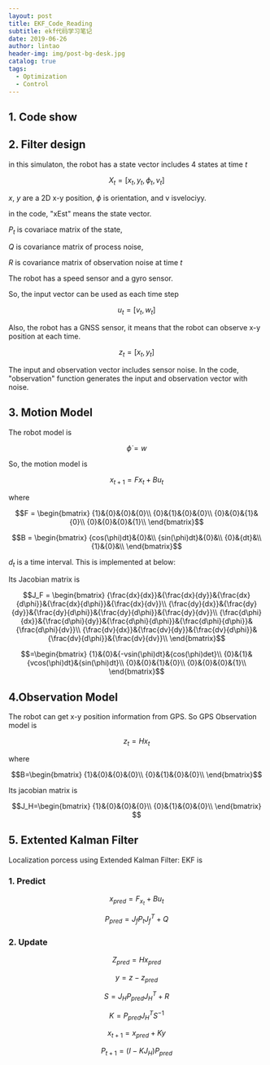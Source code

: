 ```yaml
---
layout: post
title: EKF_Code_Reading
subtitle: ekf代码学习笔记
date: 2019-06-26
author: lintao
header-img: img/post-bg-desk.jpg
catalog: true
tags:
  - Optimization
  - Control
---
```


## 1. Code show

## 2. Filter design

in this simulaton, the robot has a state vector includes 4 states at time $t$

$$ X_t = [x_t, y_t, \phi_t, v_t] $$

$x$, $y$ are a 2D x-y position, $\phi$ is orientation, and v isvelociyy.

in the code, "xEst" means the state vector.

$P_t$ is covariace matrix of the state,

$Q$ is covariance matrix of process noise,

$R$ is covariance matrix of observation noise at time $t$

The robot has a speed sensor and a gyro sensor.

So, the input vector can be used as each time step

$$u_t = [v_t, w_t]$$

Also, the robot has a GNSS sensor, it means that the robot can observe x-y position at each time.

$$z_t = [x_t, y_t] $$

The input and observation vector includes sensor noise.
In the code, "observation" function generates the input and observation vector with noise.

## 3. Motion Model

The robot model is

$$ \dot{\phi}=w $$

So, the motion model is

$$x_{t+1}=Fx_t+Bu_t$$

where


$$F = \begin{bmatrix}
{1}&{0}&{0}&{0}\\
{0}&{1}&{0}&{0}\\
{0}&{0}&{1}&{0}\\
{0}&{0}&{0}&{1}\\
\end{bmatrix}$$

$$B = \begin{bmatrix}
{cos(\phi)dt}&{0}&\\
{sin(\phi)dt}&{0}&\\
{0}&{dt}&\\
{1}&{0}&\\
\end{bmatrix}$$

$d_t$ is a time interval.
This is implemented at below:

Its Jacobian matrix is 

$$J_F = \begin{bmatrix}
{\frac{dx}{dx}}&{\frac{dx}{dy}}&{\frac{dx}{d\phi}}&{\frac{dx}{d\phi}}&{\frac{dx}{dv}}\\
{\frac{dy}{dx}}&{\frac{dy}{dy}}&{\frac{dy}{d\phi}}&{\frac{dy}{d\phi}}&{\frac{dy}{dv}}\\
{\frac{d\phi}{dx}}&{\frac{d\phi}{dy}}&{\frac{d\phi}{d\phi}}&{\frac{d\phi}{d\phi}}&{\frac{d\phi}{dv}}\\
{\frac{dv}{dx}}&{\frac{dv}{dy}}&{\frac{dv}{d\phi}}&{\frac{dv}{d\phi}}&{\frac{dv}{dv}}\\
\end{bmatrix}$$

$$=\begin{bmatrix}
{1}&{0}&{-vsin(\phi)dt}&{cos(\phi)det}\\
{0}&{1}&{vcos(\phi)dt}&{sin(\phi)dt}\\
{0}&{0}&{1}&{0}\\
{0}&{0}&{0}&{1}\\
\end{bmatrix}$$

## 4.Observation Model
The robot can get x-y position information from GPS.
So GPS Observation model is 

$$z_t=Hx_t$$

where

$$B=\begin{bmatrix}
{1}&{0}&{0}&{0}\\
{0}&{1}&{0}&{0}\\
\end{bmatrix}$$

Its jacobian matrix is

$$J_H=\begin{bmatrix}
{1}&{0}&{0}&{0}\\
{0}&{1}&{0}&{0}\\
\end{bmatrix}
$$

## 5. Extented Kalman Filter

Localization porcess using Extended Kalman Filter: EKF is 

### 1. Predict

$$ x_{pred} = F_{x_t}+Bu_t $$

$$ P_{pred} = J_fP_tJ_f^{T} + Q$$

### 2. Update

$$ Z_{pred}= Hx_{pred}$$


$$ y = z - z_{pred} $$


$$ S = J_HP_{pred}J_H^{T}+R$$


$$ K = P_{pred}J_H^{T}S^{-1}$$


$$ x_{t+1} = x_{pred}+ Ky $$


$$ P_{t+1} = (I - KJ_H)P_{pred} $$


